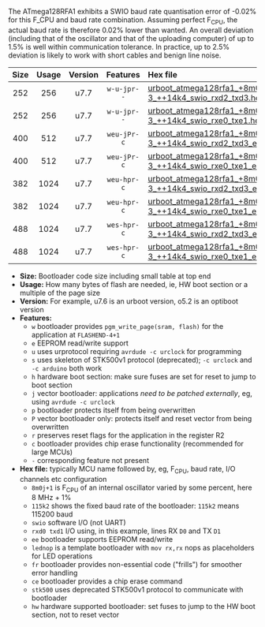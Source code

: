 The ATmega128RFA1 exhibits a SWIO baud rate quantisation error of -0.02% for this F_CPU and baud rate combination. Assuming perfect F<sub>CPU</sub>, the actual baud rate is therefore 0.02% lower than wanted. An overall deviation (including that of the oscillator and that of the uploading computer) of up to 1.5% is well within communication tolerance. In practice, up to 2.5% deviation is likely to work with short cables and benign line noise.

|Size|Usage|Version|Features|Hex file|
|:-:|:-:|:-:|:-:|:--|
|252|256|u7.7|`w-u-jpr--`|[urboot_atmega128rfa1_+8m0f-3_++14k4_swio_rxd2_txd3.hex](https://raw.githubusercontent.com/stefanrueger/urboot.hex/main/mcus/atmega128rfa1/internal_oscillator/fcpu_+8m0f-3/br_++14k4/urboot_atmega128rfa1_+8m0f-3_++14k4_swio_rxd2_txd3.hex)|
|252|256|u7.7|`w-u-jpr--`|[urboot_atmega128rfa1_+8m0f-3_++14k4_swio_rxe0_txe1.hex](https://raw.githubusercontent.com/stefanrueger/urboot.hex/main/mcus/atmega128rfa1/internal_oscillator/fcpu_+8m0f-3/br_++14k4/urboot_atmega128rfa1_+8m0f-3_++14k4_swio_rxe0_txe1.hex)|
|400|512|u7.7|`weu-jPr-c`|[urboot_atmega128rfa1_+8m0f-3_++14k4_swio_rxd2_txd3_ee_lednop_fr_ce.hex](https://raw.githubusercontent.com/stefanrueger/urboot.hex/main/mcus/atmega128rfa1/internal_oscillator/fcpu_+8m0f-3/br_++14k4/urboot_atmega128rfa1_+8m0f-3_++14k4_swio_rxd2_txd3_ee_lednop_fr_ce.hex)|
|400|512|u7.7|`weu-jPr-c`|[urboot_atmega128rfa1_+8m0f-3_++14k4_swio_rxe0_txe1_ee_lednop_fr_ce.hex](https://raw.githubusercontent.com/stefanrueger/urboot.hex/main/mcus/atmega128rfa1/internal_oscillator/fcpu_+8m0f-3/br_++14k4/urboot_atmega128rfa1_+8m0f-3_++14k4_swio_rxe0_txe1_ee_lednop_fr_ce.hex)|
|382|1024|u7.7|`weu-hpr-c`|[urboot_atmega128rfa1_+8m0f-3_++14k4_swio_rxd2_txd3_ee_lednop_fr_ce_hw.hex](https://raw.githubusercontent.com/stefanrueger/urboot.hex/main/mcus/atmega128rfa1/internal_oscillator/fcpu_+8m0f-3/br_++14k4/urboot_atmega128rfa1_+8m0f-3_++14k4_swio_rxd2_txd3_ee_lednop_fr_ce_hw.hex)|
|382|1024|u7.7|`weu-hpr-c`|[urboot_atmega128rfa1_+8m0f-3_++14k4_swio_rxe0_txe1_ee_lednop_fr_ce_hw.hex](https://raw.githubusercontent.com/stefanrueger/urboot.hex/main/mcus/atmega128rfa1/internal_oscillator/fcpu_+8m0f-3/br_++14k4/urboot_atmega128rfa1_+8m0f-3_++14k4_swio_rxe0_txe1_ee_lednop_fr_ce_hw.hex)|
|488|1024|u7.7|`wes-hpr-c`|[urboot_atmega128rfa1_+8m0f-3_++14k4_swio_rxd2_txd3_ee_lednop_fr_ce_stk500_hw.hex](https://raw.githubusercontent.com/stefanrueger/urboot.hex/main/mcus/atmega128rfa1/internal_oscillator/fcpu_+8m0f-3/br_++14k4/urboot_atmega128rfa1_+8m0f-3_++14k4_swio_rxd2_txd3_ee_lednop_fr_ce_stk500_hw.hex)|
|488|1024|u7.7|`wes-hpr-c`|[urboot_atmega128rfa1_+8m0f-3_++14k4_swio_rxe0_txe1_ee_lednop_fr_ce_stk500_hw.hex](https://raw.githubusercontent.com/stefanrueger/urboot.hex/main/mcus/atmega128rfa1/internal_oscillator/fcpu_+8m0f-3/br_++14k4/urboot_atmega128rfa1_+8m0f-3_++14k4_swio_rxe0_txe1_ee_lednop_fr_ce_stk500_hw.hex)|

- **Size:** Bootloader code size including small table at top end
- **Usage:** How many bytes of flash are needed, ie, HW boot section or a multiple of the page size
- **Version:** For example, u7.6 is an urboot version, o5.2 is an optiboot version
- **Features:**
  + `w` bootloader provides `pgm_write_page(sram, flash)` for the application at `FLASHEND-4+1`
  + `e` EEPROM read/write support
  + `u` uses urprotocol requiring `avrdude -c urclock` for programming
  + `s` uses skeleton of STK500v1 protocol (deprecated); `-c urclock` and `-c arduino` both work
  + `h` hardware boot section: make sure fuses are set for reset to jump to boot section
  + `j` vector bootloader: applications *need to be patched externally*, eg, using `avrdude -c urclock`
  + `p` bootloader protects itself from being overwritten
  + `P` vector bootloader only: protects itself and reset vector from being overwritten
  + `r` preserves reset flags for the application in the register R2
  + `c` bootloader provides chip erase functionality (recommended for large MCUs)
  + `-` corresponding feature not present
- **Hex file:** typically MCU name followed by, eg, F<sub>CPU</sub>, baud rate, I/O channels etc configuration
  + `8m0j+1` is F<sub>CPU</sub> of an internal oscillator varied by some percent, here 8 MHz + 1%
  + `115k2` shows the fixed baud rate of the bootloader: `115k2` means 115200 baud
  + `swio` software I/O (not UART)
  + `rxd0 txd1` I/O using, in this example, lines RX `D0` and TX `D1`
  + `ee` bootloader supports EEPROM read/write
  + `lednop` is a template bootloader with `mov rx,rx` nops as placeholders for LED operations
  + `fr` bootloader provides non-essential code ("frills") for smoother error handling
  + `ce` bootloader provides a chip erase command
  + `stk500` uses deprecated STK500v1 protocol to communicate with bootloader
  + `hw` hardware supported bootloader: set fuses to jump to the HW boot section, not to reset vector
